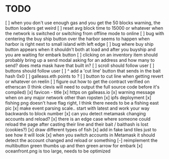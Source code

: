 # TODO
[ ] when you don't use enough gas and you get the 50 blocks warning, the button loaders get weird
[ ] reset avg block time to 15000 or whatever when the network is switched or switching from offline mode to online
[ ] bug with centering the buy ship button over the harbor seems to happen when harbor is right next to small island with left edge
[ ] bug where buy ship button appears when it shouldn't both at load and after you buyship and you are waiting for embark button
[ ] clicking on an inventory item should probably bring up a send modal asking for an address and how many to send? does meta mask have that built in?
[ ] scroll should follow user
[ ] buttons should follow user
[ ] ^ add a 'cut line' button that sends in the bait hash 0x0
[ ] galleass.eth points to ?
[ ] button to cut line when getting revert or whatever on reelin
[ ] figure out how to get the contract verified on etherscan (I think clevis will need to output the full source code before it's compiled)
[x] favicon - title
[x] https on galleass.io
[x] warning message when on any major network other than ropsten
[x] ipfs deployment
[x] fishing png doesn't have flag right, I think there needs to be a fishing east pic
[x] make event parsing scale.. start with latest and work your way backwards to block number
[x] can you detect metamask changing accounts and reload?
[x] there is an edge case where someone could reload the page after casting their line and their bait / baithash is lost (cookies?)
[x] draw different types of fish
[x] add in fake land tiles just to see how it will look
[x] when you switch accounts in Metamask it should detect the account changed and reload or something
[-] reimplement the multibutton green thumbs up and then green arrow for embark
[x] oceanfront.png is too large, needs to be optimized
